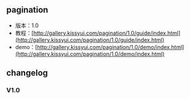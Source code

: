 ## pagination

* 版本：1.0
* 教程：[http://gallery.kissyui.com/pagination/1.0/guide/index.html](http://gallery.kissyui.com/pagination/1.0/guide/index.html)
* demo：[http://gallery.kissyui.com/pagination/1.0/demo/index.html](http://gallery.kissyui.com/pagination/1.0/demo/index.html)

## changelog

### V1.0


